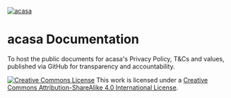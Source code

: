 [![acasa](https://res.cloudinary.com/acasa/image/upload/v1496182427/acasa-logo_qsaicr.png)](https://www.helloacasa.com/)

# acasa Documentation

To host the public documents for acasa's Privacy Policy, T&Cs and values, published via GitHub for transparency and accountability.

[![Creative Commons License](https://i.creativecommons.org/l/by-sa/4.0/88x31.png)](http://creativecommons.org/licenses/by-sa/4.0/)
This work is licensed under a [Creative Commons Attribution-ShareAlike 4.0 International License](http://creativecommons.org/licenses/by-sa/4.0/).
